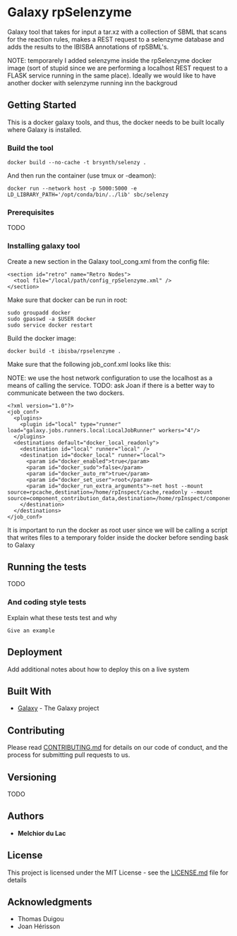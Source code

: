 # Galaxy rpSelenzyme

Galaxy tool that takes for input a tar.xz with a collection of SBML that scans for the reaction rules, makes a REST request to a selenzyme database and adds the results to the IBISBA annotations of rpSBML's. 

NOTE: temporarely I added selenzyme inside the rpSelenzyme docker image (sort of stupid since we are performing a localhost REST request to a FLASK service running in the same place). Ideally we would like to have another docker with selenzyme running inn the backgroud

## Getting Started

This is a docker galaxy tools, and thus, the docker needs to be built locally where Galaxy is installed. 

### Build the tool

```
docker build --no-cache -t brsynth/selenzy .
```

And then run the container (use tmux or -deamon):

```
docker run --network host -p 5000:5000 -e LD_LIBRARY_PATH='/opt/conda/bin/../lib' sbc/selenzy
```

### Prerequisites

TODO

### Installing galaxy tool

Create a new section in the Galaxy tool_cong.xml from the config file:

```
<section id="retro" name="Retro Nodes">
  <tool file="/local/path/config_rpSelenzyme.xml" />
</section>
```

Make sure that docker can be run in root:

```
sudo groupadd docker
sudo gpasswd -a $USER docker
sudo service docker restart
```

Build the docker image:

```
docker build -t ibisba/rpselenzyme .
```

Make sure that the following job_conf.xml looks like this:

NOTE: we use the host network configuration to use the localhost as a means of calling the service. TODO: ask Joan if there is a better way to communicate between the two dockers.

```
<?xml version="1.0"?>
<job_conf>
  <plugins>
    <plugin id="local" type="runner" load="galaxy.jobs.runners.local:LocalJobRunner" workers="4"/>
  </plugins>
  <destinations default="docker_local_readonly">
    <destination id="local" runner="local" />
    <destination id="docker_local" runner="local">
      <param id="docker_enabled">true</param>
      <param id="docker_sudo">false</param>
      <param id="docker_auto_rm">true</param>
      <param id="docker_set_user">root</param>
      <param id="docker_run_extra_arguments">-net host --mount source=rpcache,destination=/home/rpInspect/cache,readonly --mount source=component_contribution_data,destination=/home/rpInspect/component_contribution/data,readonly</param>
    </destination>
  </destinations>
</job_conf>
```

It is important to run the docker as root user since we will be calling a script that writes files to a temporary folder inside the docker before sending bask to Galaxy

## Running the tests

TODO

### And coding style tests

Explain what these tests test and why

```
Give an example
```

## Deployment

Add additional notes about how to deploy this on a live system

## Built With

* [Galaxy](https://galaxyproject.org) - The Galaxy project

## Contributing

Please read [CONTRIBUTING.md](https://gist.github.com/PurpleBooth/b24679402957c63ec426) for details on our code of conduct, and the process for submitting pull requests to us.

## Versioning

TODO

## Authors

* **Melchior du Lac** 

## License

This project is licensed under the MIT License - see the [LICENSE.md](LICENSE.md) file for details

## Acknowledgments

* Thomas Duigou
* Joan Hérisson
